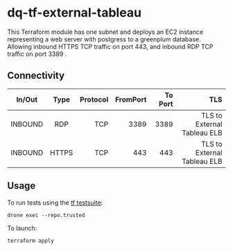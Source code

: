 # dq-tf-external-tableau

This Terraform module has one subnet and deploys an EC2 instance representing a web server with postgress to a greenplum database. Allowing inbound HTTPS TCP traffic on port 443, and inbound RDP TCP traffic on port 3389 .


## Connectivity

| In/Out        | Type           | Protocol | FromPort| To Port | TLS |
| ------------- |:-------------:| -----:| -----:|-----:| -----:|
|INBOUND | RDP | TCP |3389 | 3389| TLS to External Tableau ELB |
|INBOUND | HTTPS | TCP | 443 | 443 | TLS to External Tableau ELB |


## Usage

To run tests using the [tf testsuite](https://github.com/UKHomeOffice/dq-tf-testsuite):
```shell
drone exec --repo.trusted
```
To launch:
```shell
terraform apply
```
